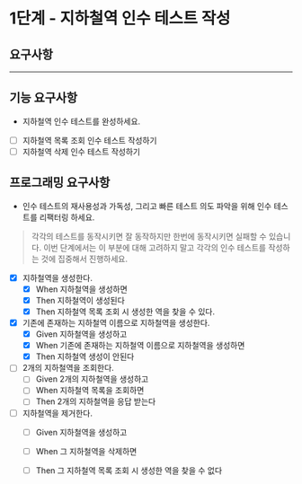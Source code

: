# 1단계 - 지하철역 인수 테스트 작성

## 요구사항

---

## 기능 요구사항
- 지하철역 인수 테스트를 완성하세요.
- [ ] 지하철역 목록 조회 인수 테스트 작성하기
- [ ] 지하철역 삭제 인수 테스트 작성하기

## 프로그래밍 요구사항
- 인수 테스트의 재사용성과 가독성, 그리고 빠른 테스트 의도 파악을 위해 인수 테스트를 리팩터링 하세요.

>각각의 테스트를 동작시키면 잘 동작하지만 한번에 동작시키면 실패할 수 있습니다. 이번 단계에서는 이 부분에 대해 고려하지 말고 각각의 인수 테스트를 작성하는 것에 집중해서 진행하세요.

- [x] 지하철역을 생성한다.
  - [x] When 지하철역을 생성하면
  - [x] Then 지하철역이 생성된다
  - [x] Then 지하철역 목록 조회 시 생성한 역을 찾을 수 있다.
- [x] 기존에 존재하는 지하철역 이름으로 지하철역을 생성한다.
  - [x] Given 지하철역을 생성하고
  - [x] When 기존에 존재하는 지하철역 이름으로 지하철역을 생성하면
  - [x] Then 지하철역 생성이 안된다
- [ ] 2개의 지하철역을 조회한다.
  - [ ] Given 2개의 지하철역을 생성하고
  - [ ] When 지하철역 목록을 조회하면
  - [ ] Then 2개의 지하철역을 응답 받는다
- [ ] 지하철역을 제거한다.
  - [ ] Given 지하철역을 생성하고
  - [ ] When 그 지하철역을 삭제하면
  - [ ] Then 그 지하철역 목록 조회 시 생성한 역을 찾을 수 없다

